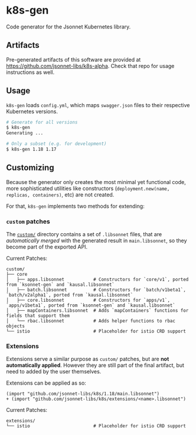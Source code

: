 # k8s-gen

Code generator for the Jsonnet Kubernetes library.

## Artifacts

Pre-generated artifacts of this software are provided at
https://github.com/jsonnet-libs/k8s-alpha. Check that repo for usage
instructions as well.

## Usage

`k8s-gen` loads `config.yml`, which maps `swagger.json` files to their
respective Kubernetes versions.

```bash
# Generate for all versions
$ k8s-gen
Generating ...

# Only a subset (e.g. for development)
$ k8s-gen 1.18 1.17
```

## Customizing

Because the generator only creates the most minimal yet functional code, more
sophisticated utilities like constructors (`deployment.new(name, replicas,
containers)`, etc) are not created.

For that, `k8s-gen` implements two methods for extending:

### `custom` patches

The [`custom/`](https://github.com/jsonnet-libs/k8s/tree/master/custom)
directory contains a set of `.libsonnet` files, that are _automatically merged_
with the generated result in `main.libsonnet`, so they become part of the
exported API.

Current Patches:

```
custom/
├── core
│   ├── apps.libsonnet           # Constructors for `core/v1`, ported from `ksonnet-gen` and `kausal.libsonnet`
│   ├── batch.libsonnet          # Constructors for `batch/v1beta1`, `batch/v2alpha1`, ported from `kausal.libsonnet`
│   ├── core.libsonnet           # Constructors for `apps/v1`, `apps/v1beta1`, ported from `ksonnet-gen` and `kausal.libsonnet`
│   ├── mapContainers.libsonnet  # Adds `mapContainers` functions for fields that support them
│   └── rbac.libsonnet           # Adds helper functions to rbac objects
└── istio                        # Placeholder for istio CRD support
```

### Extensions

Extensions serve a similar purpose as `custom/` patches, but are **not
automatically applied**. However they are still part of the final artifact, but
need to added by the user themselves.

Extensions can be applied as so:

```jsonnet
(import "github.com/jsonnet-libs/k8s/1.18/main.libsonnet")
+ (import "github.com/jsonnet-libs/k8s/extensions/<name>.libsonnet")
```

Current Patches:
```
extensions/
└── istio                        # Placeholder for istio CRD support
```
